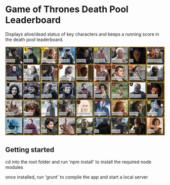 # Game of Thrones Death Pool Leaderboard

Displays alive/dead status of key characters and keeps a running score in the death pool leaderboard.

![Screenshot](assets/img/got.png)

## Getting started
cd into the root folder and run 'npm install' to install the required node modules

once installed, run 'grunt' to compile the app and start a local server
